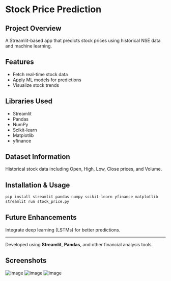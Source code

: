 # Stock Price Prediction

## Project Overview
A Streamlit-based app that predicts stock prices using historical NSE data and machine learning.

## Features
- Fetch real-time stock data
- Apply ML models for predictions
- Visualize stock trends

## Libraries Used
- Streamlit
- Pandas
- NumPy
- Scikit-learn
- Matplotlib
- yfinance

## Dataset Information
Historical stock data including Open, High, Low, Close prices, and Volume.

## Installation & Usage
```bash
pip install streamlit pandas numpy scikit-learn yfinance matplotlib
streamlit run stock_price.py
```

## Future Enhancements
Integrate deep learning (LSTMs) for better predictions.

---

Developed using **Streamlit**, **Pandas**, and other financial analysis tools.

## Screenshots

![image](https://github.com/user-attachments/assets/8d6aa13d-1fe3-4e71-9c5b-25053d3b74b8)
![image](https://github.com/user-attachments/assets/4c2e44a2-392e-4633-b92d-20374e0892e8)
![image](https://github.com/user-attachments/assets/c6c2c283-36f1-4fd8-9fce-4faab52f9355)

